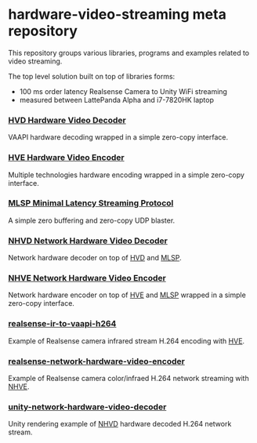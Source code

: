 # hardware-video-streaming meta repository

This repository groups various libraries, programs and examples related to video streaming.

The top level solution built on top of libraries forms:
- 100 ms order latency Realsense Camera to Unity WiFi streaming
- measured between LattePanda Alpha and i7-7820HK laptop
 
### [HVD Hardware Video Decoder](https://github.com/bmegli/hardware-video-decoder)

VAAPI hardware decoding wrapped in a simple zero-copy interface.

### [HVE Hardware Video Encoder](https://github.com/bmegli/hardware-video-encoder)

Multiple technologies hardware encoding wrapped in a simple zero-copy interface.

### [MLSP Minimal Latency Streaming Protocol](https://github.com/bmegli/minimal-latency-streaming-protocol)

A simple zero buffering and zero-copy UDP blaster.

### [NHVD Network Hardware Video Decoder](https://github.com/bmegli/network-hardware-video-decoder)

Network hardware decoder on top of [HVD](https://github.com/bmegli/hardware-video-decoder) and [MLSP](https://github.com/bmegli/minimal-latency-streaming-protocol).

### [NHVE Network Hardware Video Encoder](https://github.com/bmegli/network-hardware-video-encoder)

Network hardware encoder on top of [HVE](https://github.com/bmegli/hardware-video-encoder) and [MLSP](https://github.com/bmegli/minimal-latency-streaming-protocol) wrapped in a simple zero-copy interface.

### [realsense-ir-to-vaapi-h264](https://github.com/bmegli/realsense-ir-to-vaapi-h264)

Example of Realsense camera infrared stream H.264 encoding with [HVE](https://github.com/bmegli/hardware-video-encoder).

### [realsense-network-hardware-video-encoder](https://github.com/bmegli/realsense-network-hardware-video-encoder)

Example of Realsense camera color/infraed H.264 network streaming with [NHVE](https://github.com/bmegli/network-hardware-video-encoder).

### [unity-network-hardware-video-decoder](https://github.com/bmegli/unity-network-hardware-video-decoder)

Unity rendering example of [NHVD](https://github.com/bmegli/network-hardware-video-decoder) hardware decoded H.264 network stream.
